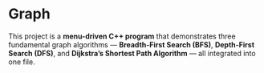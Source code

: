 # Graph
This project is a **menu-driven C++ program** that demonstrates three fundamental graph algorithms —   **Breadth-First Search (BFS)**, **Depth-First Search (DFS)**, and **Dijkstra’s Shortest Path Algorithm** — all integrated into one file.

